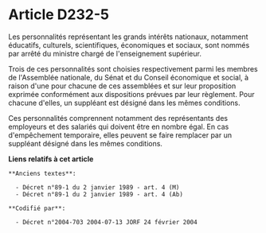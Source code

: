 # Article D232-5

Les personnalités représentant les grands intérêts nationaux, notamment éducatifs, culturels, scientifiques, économiques et
sociaux, sont nommés par arrêté du ministre chargé de l'enseignement supérieur.

Trois de ces personnalités sont choisies respectivement parmi les membres de l'Assemblée nationale, du Sénat et du Conseil
économique et social, à raison d'une pour chacune de ces assemblées et sur leur proposition exprimée conformément aux
dispositions prévues par leur règlement. Pour chacune d'elles, un suppléant est désigné dans les mêmes conditions.

Ces personnalités comprennent notamment des représentants des employeurs et des salariés qui doivent être en nombre égal. En
cas d'empêchement temporaire, elles peuvent se faire remplacer par un suppléant désigné dans les mêmes conditions.

**Liens relatifs à cet article**

	**Anciens textes**:

	  - Décret n°89-1 du 2 janvier 1989 - art. 4 (M)
	  - Décret n°89-1 du 2 janvier 1989 - art. 4 (Ab)

	**Codifié par**:

	  - Décret n°2004-703 2004-07-13 JORF 24 février 2004
